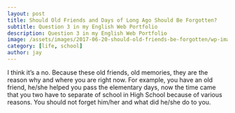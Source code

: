 ```yaml
---
layout: post
title: Should Old Friends and Days of Long Ago Should Be Forgotten?
subtitle: Question 3 in my English Web Portfolio
description: Question 3 in my English Web Portfolio
image: /assets/images/2017-06-20-should-old-friends-be-forgotten/wp-image-40104958.webp
category: [life, school]
author: jay
---
```


I think it’s a no. Because these old friends, old memories, they are the reason why and where you are right now. For example, you have an old friend, he/she helped you pass the elementary days, now the time came that you two have to separate of school in High School because of various reasons. You should not forget him/her and what did he/she do to you.